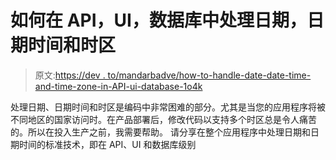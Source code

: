 # 如何在 API，UI，数据库中处理日期，日期时间和时区

> 原文:[https://dev . to/mandarbadve/how-to-handle-date-date-time-and-time-zone-in-API-ui-database-1o4k](https://dev.to/mandarbadve/how-to-handle-date-date-time-and-timezone-in-api-ui-database-1o4k)

处理日期、日期时间和时区是编码中非常困难的部分。尤其是当您的应用程序将被不同地区的国家访问时。在产品部署后，修改代码以支持多个时区总是令人痛苦的。所以在投入生产之前，我需要帮助。
请分享在整个应用程序中处理日期和日期时间的标准技术，即在 API、UI 和数据库级别